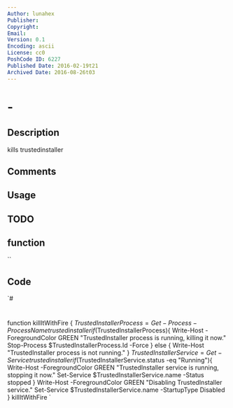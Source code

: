 ```yaml
---
Author: lunahex
Publisher: 
Copyright: 
Email: 
Version: 0.1
Encoding: ascii
License: cc0
PoshCode ID: 6227
Published Date: 2016-02-19t21
Archived Date: 2016-08-26t03
---
```


#  - 

## Description

kills trustedinstaller

## Comments



## Usage



## TODO



## function

``

## Code

`#
 #
 function killItWithFire {
   $TrustedInstallerProcess = Get-Process -ProcessName trustedinstaller
   if($TrustedInstallerProcess){
     Write-Host -ForegroundColor GREEN "TrustedInstaller process is running, killing it now."
     Stop-Process $TrustedInstallerProcess.Id -Force
   } else {
     Write-Host "TrustedInstaller process is not running."
   }
   $TrustedInstallerService = Get-Service trustedinstaller
   if($TrustedInstallerService.status -eq "Running"){
     Write-Host -ForegroundColor GREEN "TrustedInstaller service is running, stopping it now."
     Set-Service $TrustedInstallerService.name -Status stopped
   }
   Write-Host -ForegroundColor GREEN "Disabling TrustedInstaller service."
   Set-Service $TrustedInstallerService.name -StartupType Disabled
 }
 killItWithFire
`


